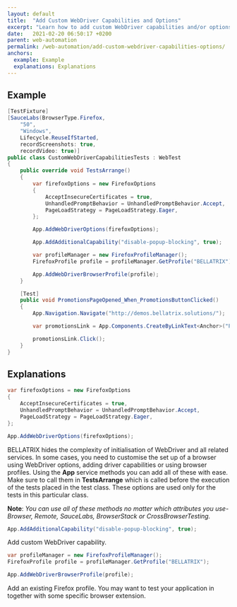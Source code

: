 ```yaml
---
layout: default
title:  "Add Custom WebDriver Capabilities and Options"
excerpt: "Learn how to add custom WebDriver capabilities and/or options."
date:   2021-02-20 06:50:17 +0200
parent: web-automation
permalink: /web-automation/add-custom-webdriver-capabilities-options/
anchors:
  example: Example
  explanations: Explanations
---
```

Example
-------
```csharp
[TestFixture]
[SauceLabs(BrowserType.Firefox,
    "50",
    "Windows",
    Lifecycle.ReuseIfStarted,
    recordScreenshots: true,
    recordVideo: true)]
public class CustomWebDriverCapabilitiesTests : WebTest
{
    public override void TestsArrange()
    {
        var firefoxOptions = new FirefoxOptions
        {
            AcceptInsecureCertificates = true,
            UnhandledPromptBehavior = UnhandledPromptBehavior.Accept,
            PageLoadStrategy = PageLoadStrategy.Eager,
        };

        App.AddWebDriverOptions(firefoxOptions);

        App.AddAdditionalCapability("disable-popup-blocking", true);

        var profileManager = new FirefoxProfileManager();
        FirefoxProfile profile = profileManager.GetProfile("BELLATRIX");

        App.AddWebDriverBrowserProfile(profile);
    }

    [Test]
    public void PromotionsPageOpened_When_PromotionsButtonClicked()
    {
        App.Navigation.Navigate("http://demos.bellatrix.solutions/");

        var promotionsLink = App.Components.CreateByLinkText<Anchor>("Promotions");

        promotionsLink.Click();
    }
}
```

Explanations
------------
```csharp
var firefoxOptions = new FirefoxOptions
{
    AcceptInsecureCertificates = true,
    UnhandledPromptBehavior = UnhandledPromptBehavior.Accept,
    PageLoadStrategy = PageLoadStrategy.Eager,
};

App.AddWebDriverOptions(firefoxOptions);
```
BELLATRIX hides the complexity of initialisation of WebDriver and all related services. In some cases, you need to customise the set up of a browser using WebDriver options, adding driver capabilities or using browser profiles. Using the **App** service methods you can add all of these with ease. Make sure to call them in **TestsArrange** which is called before the execution of the tests placed in the test class. These options are used only for the tests in this particular class.

**Note**: *You can use all of these methods no matter which attributes you use- Browser, Remote, SauceLabs, BrowserStack or CrossBrowserTesting.*
```csharp
App.AddAdditionalCapability("disable-popup-blocking", true);
```
Add custom WebDriver capability.
```csharp
var profileManager = new FirefoxProfileManager();
FirefoxProfile profile = profileManager.GetProfile("BELLATRIX");

App.AddWebDriverBrowserProfile(profile);
```
Add an existing Firefox profile. You may want to test your application in together with some specific browser extension.